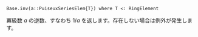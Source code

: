 ```
Base.inv(a::PuiseuxSeriesElem{T}) where T <: RingElement
```

冪級数 $a$ の逆数、すなわち $1/a$ を返します。存在しない場合は例外が発生します。
